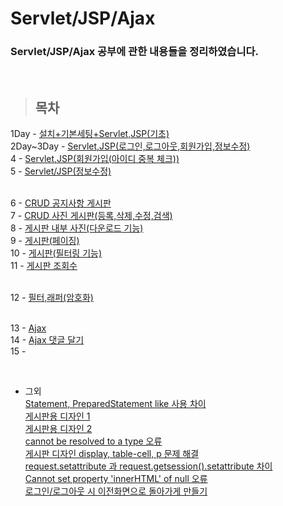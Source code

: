 Servlet/JSP/Ajax
===============

### Servlet/JSP/Ajax 공부에 관한 내용들을 정리하였습니다.

<br/>

> ## 목차 <br>
 1Day - [설치+기본세팅+Servlet,JSP(기초)](https://github.com/Kalph/Server/tree/master/1Day) <br/>
 2Day~3Day - [Servlet,JSP(로그인,로그아웃,회원가입,정보수정)](https://github.com/Kalph/Server/tree/master/2Day_3Day) <br/>
 4 - [Servlet,JSP(회원가입(아이디 중복 체크))](https://github.com/Kalph/Server/tree/master/4) <br/>
 5 - [Servlet/JSP(정보수정)](https://github.com/Kalph/Server/tree/master/5) <br/><br/>
 
 6 - [CRUD 공지사항 게시판]()<br/>
 7 - [CRUD 사진 게시판(등록,삭제,수정,검색)]()<br/>
 8 - [게시판 내부 사진(다운로드 기능)]()<br>
 9 - [게시판(페이징)]()<br/>
 10 - [게시판(필터링 기능)]()<br>
 11 - [게시판 조회수]()<br><br>
 
 12 - [필터,래퍼(암호화)]()<br><br>
 
 13 - [Ajax]()<br>
 14 - [Ajax 댓글 달기]()<br/>
 15 - []()<br/>
 
 <br/> 
 
 * 그외 <br/>
  [Statement, PreparedStatement like 사용 차이](https://github.com/Kalph/Server/blob/master/%EA%B7%B8%EC%99%B8/1.%20Statement%2C%20PreparedStatement%20like%20%EC%82%AC%EC%9A%A9%20%EC%B0%A8%EC%9D%B4.md) <br/>
  [게시판용 디자인 1](https://github.com/Kalph/Server/blob/master/%EA%B7%B8%EC%99%B8/2.%20noticeBoardFormDesign.md) <br/>
  [게시판용 디자인 2](https://github.com/Kalph/Server/blob/master/%EA%B7%B8%EC%99%B8/3.%20noticeBoardDesign2.md) <br/>
  [cannot be resolved to a type 오류](https://github.com/Kalph/Server/blob/master/%EA%B7%B8%EC%99%B8/4.%20cannot%20be%20resolved%20to%20a%20type%20Error.md)<br>
  [게시판 디자인 display, table-cell, p 문제 해결](https://github.com/Kalph/Server/blob/master/%EA%B7%B8%EC%99%B8/5.%20noticeBoard%20design%20(display%2Ctable-cell%2Cp)%20troubleShooting.md)<br>
  [request.setattribute 과 request.getsession().setattribute 차이](https://github.com/Kalph/Server/blob/master/%EA%B7%B8%EC%99%B8/6.%20request.setattribute%20%EA%B3%BC%20request.getsession().setattribute%20%EC%B0%A8%EC%9D%B4.md)<br>
  [Cannot set property 'innerHTML' of null 오류](https://github.com/Kalph/Server/blob/master/%EA%B7%B8%EC%99%B8/7.%20Cannot%20set%20property%20'innerHTML'%20of%20null.md)<br>
  [로그인/로그아웃 시 이전화면으로 돌아가게 만들기](https://github.com/Kalph/Server/blob/master/%EA%B7%B8%EC%99%B8/8.%20%EB%A1%9C%EA%B7%B8%EC%9D%B8,%EB%A1%9C%EA%B7%B8%EC%95%84%EC%9B%83%20%EC%8B%9C%20%EC%9D%B4%EC%A0%84%20%ED%99%94%EB%A9%B4%EC%9C%BC%EB%A1%9C%20%EC%9D%B4%EB%8F%99%ED%95%98%EA%B2%8C%20%EB%A7%8C%EB%93%A4%EA%B8%B0.md)<br>
